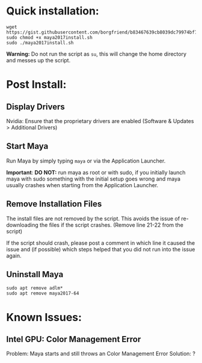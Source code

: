 # Quick installation:
```
wget https://gist.githubusercontent.com/borgfriend/b83467639cb8039dc79974bf780a4994/raw/fdb608b9ab0c02c4a9237b54ab98d680ef608b11/maya2017install.sh
sudo chmod +x maya2017install.sh
sudo ./maya2017install.sh
```
**Warning:** Do not run the script as `su`, this will change the home directory and messes up the script.

# Post Install:
## Display Drivers
Nvidia: Ensure that the proprietary drivers are enabled (Software & Updates > Additional Drivers)
 
## Start Maya
Run Maya by simply typing `maya` or via the Application Launcher. 

**Important**: **DO NOT:** run maya as root or with sudo, if you initially launch maya with sudo something with the initial setup goes wrong and maya usually crashes when starting from the Application Launcher.

## Remove Installation Files
The install files are not removed by the script. This avoids the issue of re-downloading the files if the script crashes. (Remove line 21-22 from the script)

If the script should crash, please post a comment in which line it caused the issue and (if possible) which steps helped that you did not run into the issue again. 


## Uninstall Maya
```
sudo apt remove adlm*
sudo apt remove maya2017-64
```

# Known Issues:
## Intel GPU: Color Management Error 
Problem: Maya starts and still throws an Color Management Error
Solution: ?